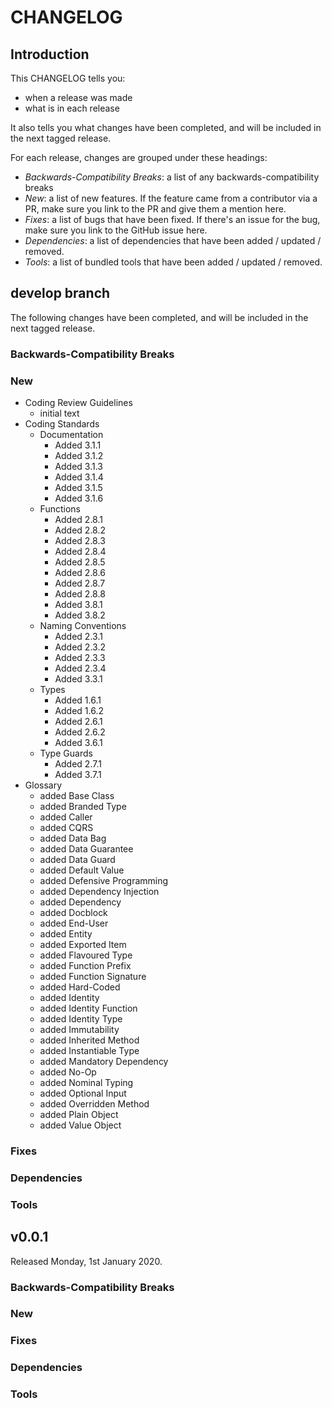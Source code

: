 # CHANGELOG

## Introduction

This CHANGELOG tells you:

* when a release was made
* what is in each release

It also tells you what changes have been completed, and will be included in the next tagged release.

For each release, changes are grouped under these headings:

* _Backwards-Compatibility Breaks_: a list of any backwards-compatibility breaks
* _New_: a list of new features. If the feature came from a contributor via a PR, make sure you link to the PR and give them a mention here.
* _Fixes_: a list of bugs that have been fixed. If there's an issue for the bug, make sure you link to the GitHub issue here.
* _Dependencies_: a list of dependencies that have been added / updated / removed.
* _Tools_: a list of bundled tools that have been added / updated / removed.

## develop branch

The following changes have been completed, and will be included in the next tagged release.

### Backwards-Compatibility Breaks

### New

- Coding Review Guidelines
  - initial text
- Coding Standards
  - Documentation
    - Added 3.1.1
    - Added 3.1.2
    - Added 3.1.3
    - Added 3.1.4
    - Added 3.1.5
    - Added 3.1.6
  - Functions
    - Added 2.8.1
    - Added 2.8.2
    - Added 2.8.3
    - Added 2.8.4
    - Added 2.8.5
    - Added 2.8.6
    - Added 2.8.7
    - Added 2.8.8
    - Added 3.8.1
    - Added 3.8.2
  - Naming Conventions
    - Added 2.3.1
    - Added 2.3.2
    - Added 2.3.3
    - Added 2.3.4
    - Added 3.3.1
  - Types
    - Added 1.6.1
    - Added 1.6.2
    - Added 2.6.1
    - Added 2.6.2
    - Added 3.6.1
  - Type Guards
    - Added 2.7.1
    - Added 3.7.1
- Glossary
  - added Base Class
  - added Branded Type
  - added Caller
  - added CQRS
  - added Data Bag
  - added Data Guarantee
  - added Data Guard
  - added Default Value
  - added Defensive Programming
  - added Dependency Injection
  - added Dependency
  - added Docblock
  - added End-User
  - added Entity
  - added Exported Item
  - added Flavoured Type
  - added Function Prefix
  - added Function Signature
  - added Hard-Coded
  - added Identity
  - added Identity Function
  - added Identity Type
  - added Immutability
  - added Inherited Method
  - added Instantiable Type
  - added Mandatory Dependency
  - added No-Op
  - added Nominal Typing
  - added Optional Input
  - added Overridden Method
  - added Plain Object
  - added Value Object

### Fixes

### Dependencies

### Tools

## v0.0.1

Released Monday, 1st January 2020.

### Backwards-Compatibility Breaks

### New

### Fixes

### Dependencies

### Tools
